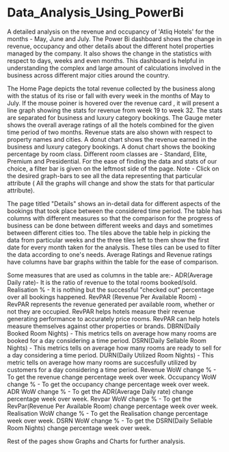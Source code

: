 # Data_Analysis_Using_PowerBi

A detailed analysis on the revenue and occupancy of 'Atliq Hotels' for the months - May, June and July. The Power Bi dashboard shows the change in revenue, occupancy and other details about the different hotel properties managed by the company. It also shows the change in the statistics with respect to days, weeks and even months. This dashboard is helpful in understanding the complex and large amount of calculations involved in the business across different major cities around the country. 



The Home Page depicts the total revenue collected by the business along with the status of its rise or fall with every week in the months of May to July.
If the mouse poiner is hovered over the revenue card , it will present a line graph showing the stats for revenue from week 19 to week 32. The stats are separated for business and luxury category bookings.
The Gauge meter shows the overall average ratings of all the hotels combined for the given time period of two months.
Revenue stats are also shown with respect to property names and cities. A donut chart shows the revenue earned in the business and luxury category bookings.
A donut chart shows the booking percentage by room class. Different room classes are - Standard, Elite, Premium and Presidential.
For the ease of finding the data and stats of our choice, a filter bar is given on the leftmost side of the page.
Note - Click on the desired graph-bars to see all the data representing that particular attribute ( All the graphs will change and show the stats for that particular attribute).



The page titled "Details" shows an in-detail data for different aspects of the bookings that took place between the considered time period.
The table has columns with different measures so that the comparison for the progress of business can be done between different weeks and days and sometimes between different cities too. 
The tiles above the table help in picking the data from particular weeks and the three tiles left to them show the first date for every month taken for the analysis. These tiles can be used to filter the data according to one's needs.
Average Ratings and Revenue ratings have columns have bar graphs within the table for the ease of comparison.

Some measures that are used as columns in the table are:-
  ADR(Average Daily rate)-  It is the ratio of revenue to the total rooms booked/sold.
  Realisation % - It is nothing but the successful "checked out" percentage over all bookings happened.
  RevPAR (Revenue Per Available Room) - RevPAR represents the revenue generated per available room, whether or not they are occupied. RevPAR helps   hotels measure their revenue generating performance to accurately price rooms. RevPAR can help hotels measure themselves against other             properties or brands.
  DBRN(Daily Booked Room Nights) - This metrics tells on average how many rooms are booked for a day considering a time period.
  DSRN(Daily Sellable Room Nights) - This metrics tells on average how many rooms are ready to sell for a day considering a time period.
  DURN(Daily Utilized Room Nights) - This metric tells on average how many rooms are succesfully utilized by customers for a day considering a       time period.
  Revenue WoW change % - To get the revenue change percentage week over week.
  Occupancy WoW change % - To get the occupancy change percentage week over week.
  ADR WoW change % - To get the ADR(Average Daily rate) change percentage week over week.
  Revpar WoW change % - To get the RevPar(Revenue Per Available Room) change percentage week over week.
  Realisation WoW change % - To get the Realisation change percentage week over week.
  DSRN WoW change %	 - To get the DSRN(Daily Sellable Room Nights) change percentage week over week.
  
  Rest of the pages show Graphs and Charts for further analysis.















  
 



